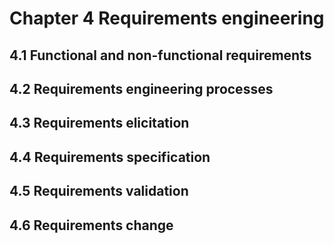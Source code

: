 # Chapter 4 Requirements engineering


## 4.1 Functional and non-functional requirements



## 4.2 Requirements engineering processes



## 4.3 Requirements elicitation



## 4.4 Requirements specification



## 4.5 Requirements validation



## 4.6 Requirements change



